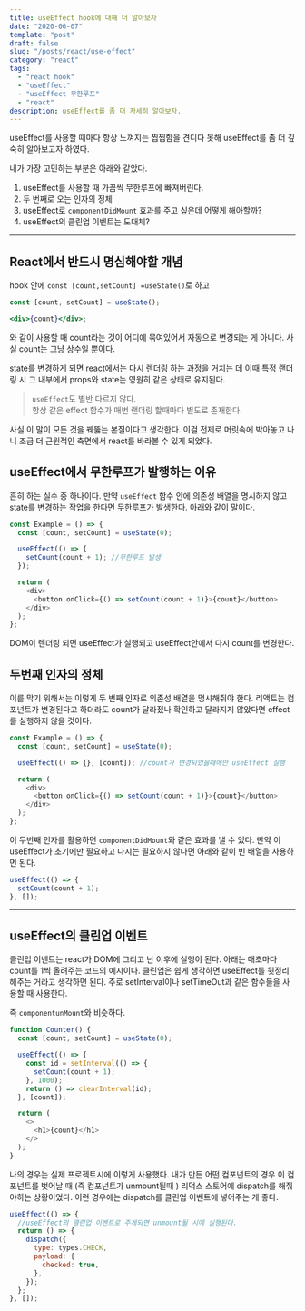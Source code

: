 ```yaml
---
title: useEffect hook에 대해 더 알아보자
date: "2020-06-07"
template: "post"
draft: false
slug: "/posts/react/use-effect"
category: "react"
tags:
  - "react hook"
  - "useEffect"
  - "useEffect 무한루프"
  - "react"
description: useEffect를 좀 더 자세히 알아보자.
---
```


useEffect를 사용할 때마다 항상 느껴지는 찝찝함을 견디다 못해 useEffect를 좀 더 깊숙히 알아보고자 하였다.

내가 가장 고민하는 부분은 아래와 같았다.

1. useEffect를 사용할 때 가끔씩 무한루프에 빠져버린다.
2. 두 번째로 오는 인자의 정체
3. useEffect로 `componentDidMount` 효과를 주고 싶은데 어떻게 해아할까?
4. useEffect의 클린업 이벤트는 도대체?

<hr>

## React에서 반드시 명심해야할 개념

hook 안에 `const [count,setCount] =useState()`로 하고

```jsx
const [count, setCount] = useState();

<div>{count}</div>;
```

와 같이 사용할 때 count라는 것이 어디에 묶여있어서 자동으로 변경되는 게 아니다. 사실 count는 그냥 상수일 뿐이다.

state를 변경하게 되면 react에서는 다시 렌더링 하는 과정을 거치는 데 이때
특정 랜더링 시 그 내부에서 props와 state는 영원히 같은 상태로 유지된다.

> `useEffect`도 별반 다르지 않다.<br> 항상 같은 effect 함수가 매번 랜더링 할때마다 별도로 존재한다.

사실 이 말이 모든 것을 꿰뚫는 본질이다고 생각한다. 이걸 전제로 머릿속에 박아놓고 나니 조금 더 근원적인 측면에서 react를 바라볼 수 있게 되었다.

## useEffect에서 무한루프가 발행하는 이유

흔히 하는 실수 중 하나이다. 만약 `useEffect` 함수 안에 의존성 배열을 명시하지 않고 state를 변경하는 작업을 한다면 무한루프가 발생한다. 아래와 같이 말이다.

```js
const Example = () => {
  const [count, setCount] = useState(0);

  useEffect(() => {
    setCount(count + 1); //무한루프 발생
  });

  return (
    <div>
      <button onClick={() => setCount(count + 1)}>{count}</button>
    </div>
  );
};
```

DOM이 렌더링 되면 useEffect가 실행되고 useEffect안에서 다시 count를 변경한다.

## 두번째 인자의 정체

이를 막기 위해서는 이렇게 두 번째 인자로 의존성 배열을 명시해줘야 한다. 리액트는 컴포넌트가 변경된다고 하더라도 count가 달라졌나 확인하고 달라지지 않았다면 effect를 실행하지 않을 것이다.

```js
const Example = () => {
  const [count, setCount] = useState(0);

  useEffect(() => {}, [count]); //count가 변경되었을때에만 useEffect 실행

  return (
    <div>
      <button onClick={() => setCount(count + 1)}>{count}</button>
    </div>
  );
};
```

이 두번째 인자를 활용하면 `componentDidMount`와 같은 효과를 낼 수 있다.
만약 이 useEffect가 초기에만 필요하고 다시는 필요하지 않다면 아래와 같이 빈 배열을 사용하면 된다.

```js
useEffect(() => {
  setCount(count + 1);
}, []);
```

<hr>

## useEffect의 클린업 이벤트

클린업 이벤트는 react가 DOM에 그리고 난 이후에 실행이 된다.
아래는 매초마다 count를 1씩 올려주는 코드의 예시이다. 클린업은 쉽게 생각하면 useEffect를 뒷정리 해주는 거라고 생각하면 된다. 주로 setInterval이나 setTimeOut과 같은 함수들을 사용할 때 사용한다.

즉 `componentunMount`와 비슷하다.

```js
function Counter() {
  const [count, setCount] = useState(0);

  useEffect(() => {
    const id = setInterval(() => {
      setCount(count + 1);
    }, 1000);
    return () => clearInterval(id);
  }, [count]);

  return (
    <>
      <h1>{count}</h1>
    </>
  );
}
```

나의 경우는 실제 프로젝트시에 이렇게 사용했다. 내가 만든 어떤 컴포넌트의 경우 이 컴포넌트를 벗어날 때 (즉 컴포넌트가 unmount될때 )
리덕스 스토어에 dispatch를 해줘야하는 상황이었다.
이런 경우에는 dispatch를 클린업 이벤트에 넣어주는 게 좋다.

```js
useEffect(() => {
  //useEffect의 클린업 이벤트로 주게되면 unmount될 시에 실행된다.
  return () => {
    dispatch({
      type: types.CHECK,
      payload: {
        checked: true,
      },
    });
  };
}, []);
```
